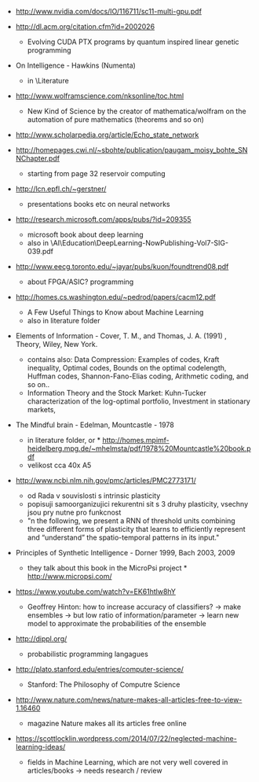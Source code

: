 * http://www.nvidia.com/docs/IO/116711/sc11-multi-gpu.pdf

* http://dl.acm.org/citation.cfm?id=2002026
	- Evolving CUDA PTX programs by quantum inspired linear genetic programming

* On Intelligence - Hawkins (Numenta)
  - in \Literature

* http://www.wolframscience.com/nksonline/toc.html
	- New Kind of Science by the creator of mathematica/wolfram on the automation of pure mathematics (theorems and so on)

* http://www.scholarpedia.org/article/Echo_state_network

* http://homepages.cwi.nl/~sbohte/publication/paugam_moisy_bohte_SNNChapter.pdf
	- starting from page 32 reservoir computing

* http://lcn.epfl.ch/~gerstner/
	- presentations books etc on neural networks

* http://research.microsoft.com/apps/pubs/?id=209355
	- microsoft book about deep learning
	- also in \AI\Education\DeepLearning-NowPublishing-Vol7-SIG-039.pdf

* http://www.eecg.toronto.edu/~jayar/pubs/kuon/foundtrend08.pdf
	- about FPGA/ASIC? programming

* http://homes.cs.washington.edu/~pedrod/papers/cacm12.pdf
	- A Few Useful Things to Know about Machine Learning
	- also in literature folder

* Elements of Information - Cover, T. M., and Thomas, J. A. (1991) , Theory, Wiley, New York.
	- contains also: Data Compression: Examples of codes, Kraft inequality, Optimal codes, Bounds on the optimal codelength, Huffman codes, Shannon-Fano-Elias coding, Arithmetic coding, and so on..
	- Information Theory and the Stock Market: Kuhn-Tucker characterization of the log-optimal portfolio, Investment in stationary markets, 

* The Mindful brain - Edelman, Mountcastle - 1978 
	- in literature folder, or * http://homes.mpimf-heidelberg.mpg.de/~mhelmsta/pdf/1978%20Mountcastle%20book.pdf
	- velikost cca 40x A5

* http://www.ncbi.nlm.nih.gov/pmc/articles/PMC2773171/
	- od Rada v souvislosti s intrinsic plasticity
	- popisuji samoorganizujici rekurentni sit s 3 druhy plasticity, vsechny jsou pry nutne pro funkcnost
	- "n the following, we present a RNN of threshold units combining three different forms of plasticity that learns to efficiently represent and “understand”
		the spatio-temporal patterns in its input."

* Principles of Synthetic Intelligence - Dorner 1999, Bach 2003, 2009
	- they talk about this book in the MicroPsi project * http://www.micropsi.com/

* https://www.youtube.com/watch?v=EK61htlw8hY
	- Geoffrey Hinton: how to increase accuracy of classifiers? -> make ensembles -> but low ratio of information/parameter -> learn new model to approximate the probabilities of the ensemble

* http://dippl.org/
	- probabilistic programming langagues

* http://plato.stanford.edu/entries/computer-science/
	- Stanford: The Philosophy of Computre Science

* http://www.nature.com/news/nature-makes-all-articles-free-to-view-1.16460
	- magazine Nature makes all its articles free online

* https://scottlocklin.wordpress.com/2014/07/22/neglected-machine-learning-ideas/
	- fields in Machine Learning, which are not very well covered in articles/books
	-> needs research / review
